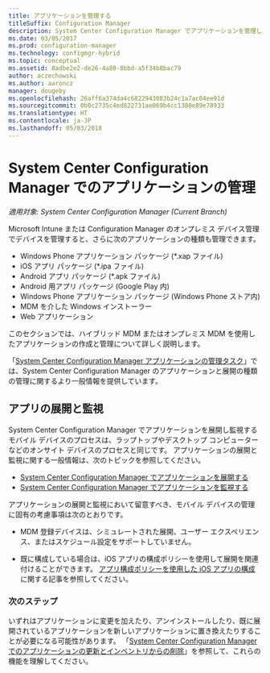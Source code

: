 ```yaml
---
title: アプリケーションを管理する
titleSuffix: Configuration Manager
description: System Center Configuration Manager でアプリケーションを管理します。
ms.date: 03/05/2017
ms.prod: configuration-manager
ms.technology: configmgr-hybrid
ms.topic: conceptual
ms.assetid: 8adbe2e2-de26-4a80-8bbd-a5f34b8bac79
author: aczechowski
ms.author: aaroncz
manager: dougeby
ms.openlocfilehash: 26aff6a374da4c6822943083b24c1a7ac04ee91d
ms.sourcegitcommit: 0b0c2735c4ed822731ae069b4cc1380e89e78933
ms.translationtype: HT
ms.contentlocale: ja-JP
ms.lasthandoff: 05/03/2018
---
```

# <a name="manage-applications-in-system-center-configuration-manager"></a>System Center Configuration Manager でのアプリケーションの管理

*適用対象: System Center Configuration Manager (Current Branch)*

Microsoft Intune または Configuration Manager のオンプレミス デバイス管理でデバイスを管理すると、さらに次のアプリケーションの種類も管理できます。
- Windows Phone アプリケーション パッケージ (*.xap ファイル)
- iOS アプリ パッケージ (*.ipa ファイル)
- Android アプリ パッケージ (*.apk ファイル)
- Android 用アプリ パッケージ (Google Play 内)
- Windows Phone アプリケーション パッケージ (Windows Phone ストア内)
- MDM を介した Windows インストーラー
- Web アプリケーション

このセクションでは、ハイブリッド MDM またはオンプレミス MDM を使用したアプリケーションの作成と管理について詳しく説明します。

「[System Center Configuration Manager アプリケーションの管理タスク](../../apps/deploy-use/management-tasks-applications.md)」では、System Center Configuration Manager のアプリケーションと展開の種類の管理に関するより一般情報を提供しています。

## <a name="deploying-and-monitoring-apps"></a>アプリの展開と監視

System Center Configuration Manager でアプリケーションを展開し監視するモバイル デバイスのプロセスは、ラップトップやデスクトップ コンピューターなどのオンサイト デバイスのプロセスと同じです。 アプリケーションの展開と監視に関する一般情報は、次のトピックを参照してください。

- [System Center Configuration Manager でアプリケーションを展開する](../../apps/deploy-use/deploy-applications.md)
- [System Center Configuration Manager でアプリケーションを監視する](../../apps/deploy-use/monitor-applications-from-the-console.md)

アプリケーションの展開と監視において留意すべき、モバイル デバイスの管理に固有の考慮事項は次のとおりです。

- MDM 登録デバイスは、シミュレートされた展開、ユーザー エクスペリエンス、またはスケジュール設定をサポートしていません。

- 既に構成している場合は、iOS アプリの構成ポリシーを使用して展開を関連付けることができます。 [アプリ構成ポリシーを使用した iOS アプリの構成](configure-ios-apps-with-app-configuration-policies.md)に関する記事を参照してください。

### <a name="next-steps"></a>次のステップ

いずれはアプリケーションに変更を加えたり、アンインストールしたり、既に展開されているアプリケーションを新しいアプリケーションに置き換えたりすることが必要になる可能性があります。 「[System Center Configuration Manager でのアプリケーションの更新とインベントリからの削除](../../apps/deploy-use/update-and-retire-applications.md)」を参照して、これらの機能を理解してください。
